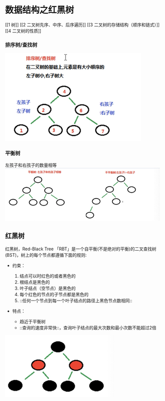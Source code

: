 # 数据结构之红黑树
[[1 树]]
[[2 二叉树先序、中序、后序遍历]]
[[3 二叉树的存储结构（顺序和链式）]]
[[4 二叉树的性质]]

### 排序树/查找树
![](%E6%95%B0%E6%8D%AE%E7%BB%93%E6%9E%84%E4%B9%8B%E7%BA%A2%E9%BB%91%E6%A0%91/%E6%88%AA%E5%B1%8F2021-02-25%2013.03.19.png)

### 平衡树
左孩子和右孩子的数量相等
![](%E6%95%B0%E6%8D%AE%E7%BB%93%E6%9E%84%E4%B9%8B%E7%BA%A2%E9%BB%91%E6%A0%91/%E6%88%AA%E5%B1%8F2021-02-25%2013.04.41.png)

## 红黑树
红黑树，Red-Black Tree 「RBT」是一个自平衡(不是绝对的平衡)的二叉查找树(BST)，树上的每个节点都遵循下面的规则:
* 约束：
	1. 结点可以时红色的或者黑色的
	2. 根结点是黑色的
	3. 叶子结点（空节点）是黑色的
	4. 每个红色的节点的子节点都是黑色的
	5. ::任何一个节点到每一个叶子结点的路径上黑色节点数相同::

* 特点：
	* 趋近于平衡树
	* ::查询的速度非常快::，查询叶子结点的最大次数和最小次数不能超过2倍

![](%E6%95%B0%E6%8D%AE%E7%BB%93%E6%9E%84%E4%B9%8B%E7%BA%A2%E9%BB%91%E6%A0%91/%E6%88%AA%E5%B1%8F2021-02-25%2013.08.10.png)







